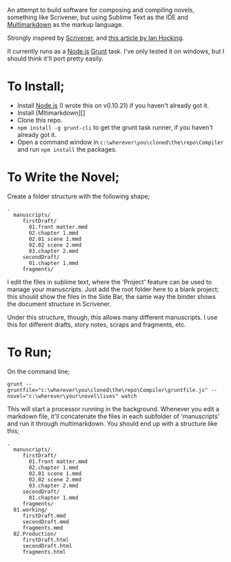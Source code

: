 An attempt to build software for composing and compiling novels, something like Scrivener, but using Sublime Text as the IDE and [Multimarkdown]() as the markup language. 

Strongly inspired by [Scrivener][], and [this article by Ian Hocking](http://ianhocking.com/2013/06/22/writing-a-novel-using-markdown/).

It currently runs as a [Node.js][] [Grunt][] task. I've only tested it on windows, but I should think it'll port pretty easily.

# To Install;

- Install [Node.js][] (I wrote this on v0.10.21) if you haven't already got it.
- Install [Mltimarkdown][]
- Clone this repo. 
- `npm install -g grunt-cli` to get the grunt task runner, if you haven't already got it.
- Open a command window in `c:\wherever\you\cloned\the\repo\Compiler` and run `npm install` the packages. 

# To Write the Novel;

Create a folder structure with the following shape;

    .
      manuscripts/
         firstDraft/
           01.front matter.mmd
           02.chapter 1.mmd
           02.01 scene 1.mmd
           02.02 scene 2.mmd
           03.chapter 2.mmd
         secondDraft/
           01.chapter 1.mmd
         fragments/

I edit the files in sublime text, where the 'Project' feature can be used to manage your manuscripts. Just add the root folder here to a blank project; this should show the files in the Side Bar, the same way the binder shows the document structure in Scrivener. 

Under this structure, though, this allows many different manuscripts. I use this for different drafts, story notes, scraps and fragments, etc. 

# To Run;

On the command line;

    grunt --gruntfile="c:\wherever\you\cloned\the\repo\Compiler\gruntfile.js" --novel="c:\wherever\your\novel\lives" watch

This will start a processor running in the background. Whenever you edit a markdown file, it'll concatenate the files in each subfolder of 'manuscripts' and run it through multimarkdown. You should end up with a structure like this;

    .
      manuscripts/
         firstDraft/
           01.front matter.mmd
           02.chapter 1.mmd
           02.01 scene 1.mmd
           02.02 scene 2.mmd
           03.chapter 2.mmd
         secondDraft/
           01.chapter 1.mmd
         fragments/
      01.working/
         firstDraft.mmd
         secondDraft.mmd
         fragments.mmd
      02.Production/
         firstDraft.html
         secondDraft.html
         fragments.html

  [Multimarkdown]: http://fletcherpenney.net/multimarkdown/
  [Scrivener]: http://literatureandlatte.com/scrivener.php
  [Node.js]: http://nodejs.org/
  [Grunt]: http://gruntjs.com/